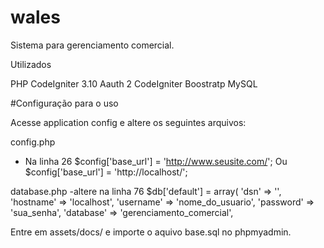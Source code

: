 # wales
Sistema para gerenciamento comercial.

Utilizados 

PHP
CodeIgniter 3.10
Aauth 2 CodeIgniter
Boostratp
MySQL


#Configuração para o uso

Acesse application config e altere os seguintes arquivos:

config.php
- Na linha 26
$config['base_url'] = 'http://www.seusite.com/';
Ou
$config['base_url'] = 'http://localhost/';

database.php
-altere na linha 76
$db['default'] = array(
        'dsn'   => '',
        'hostname' => 'localhost',
        'username' => 'nome_do_usuario',
        'password' => 'sua_senha',
        'database' => 'gerenciamento_comercial',
        
Entre em assets/docs/ e importe o aquivo base.sql no phpmyadmin.

